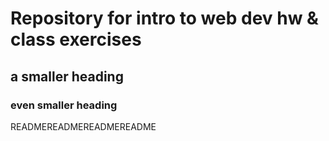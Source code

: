 # Repository for intro to web dev hw & class exercises

## a smaller heading

### even smaller heading

READMEREADMEREADMEREADME